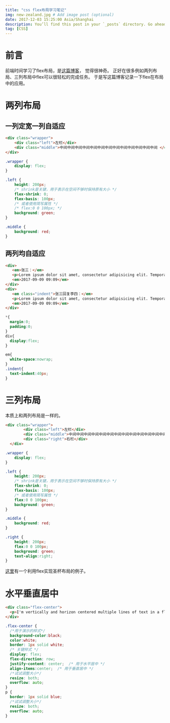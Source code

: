 ```yaml
---
title: "css flex布局学习笔记"
img: new-zealand.jpg # Add image post (optional)
date: 2017-12-03 15:25:00 Asia/Shanghai
description: You’ll find this post in your `_posts` directory. Go ahead and edit it and re-build the site to see your changes. # Add post description (optional)
tag: [CSS]
---
```


# 前言

前端时间学习了flex布局，是[这篇博客](https://www.w3cplus.com/css3/a-visual-guide-to-css3-flexbox-properties.html)， 觉得很神奇。 正好在很多例如两列布局、三列布局中flex可以很轻松的完成任务。 于是写这篇博客记录一下flex在布局中的应用。

# 两列布局

## 一列定宽一列自适应

```html
<div class="wrapper">
    <div class="left">左栏</div>
    <div class="middle">中间中间中间中间中间中间中间中间中间中间中间中间中间 </div>
</div>
```

```css
.wrapper {
    display: flex;
}

.left {
    height: 200px;
    /* shrink是关键，用于表示在空间不够时保持原有大小 */
    flex-shrink: 0;
    flex-basis: 100px;
    /* 或者使用简写属性 */
    /* flex:0 0 100px; */
    background: green;
}

.middle {
    background: red;
}
```

## 两列均自适应

```html
<div>
   <em>张三：</em>
   <p>Lorem ipsum dolor sit amet, consectetur adipisicing elit. Tempora laborum minus voluptatem quis tempore, expedita, fugit aliquid ipsum totam atque eos asperiores. Odio repellat sit molestiae consequuntur, ex quo perferendis.</p>
   <em>2017-09-09 09:09</em>
</div>
<div>
   <em class="indent">张三回复李四：</em>
   <p>Lorem ipsum dolor sit amet, consectetur adipisicing elit. Tempora laborum minus voluptatem quis tempore, expedita, fugit aliquid ipsum totam atque eos asperiores. Odio repellat sit molestiae consequuntur, ex quo perferendis.</p>
   <em>2017-09-09 09:09</em>
</div>
```

```css
*{
  margin:0;
  padding:0;
}
div{
  display:flex;
}

em{
  white-space:nowrap;
}
.indent{
  text-indent:40px;
}
```

# 三列布局

本质上和两列布局是一样的。

```html
<div class="wrapper">
	    <div class="left">左栏</div>
	    <div class="middle">中间中间中间中间中间中间中间中间中间中间中间中间中间111 </div>
        <div class="right">右栏</div>
  </div>
```

```css
.wrapper {
    display: flex;
}

.left {
    height: 200px;
    /* shrink是关键，用于表示在空间不够时保持原有大小 */
    flex-shrink: 0;
    flex-basis: 100px;
    /* 或者使用简写属性 */
    flex:0 0 100px;
    background: green;
}

.middle {
    background: red;
}

.right {
    height: 200px;
    flex:0 0 100px;
    background: green;
    text-align:right;
}
```

[这里](http://blog.csdn.net/javaloveiphone/article/details/51098427)有一个利用flex实现圣杯布局的例子。

# 水平垂直居中

```html
<div class="flex-center">
  <p>I'm vertically and horizon centered multiple lines of text in a flexbox container.</p>
</div>
```

```css
.flex-center {
  /*用于演示的样式*/
  background-color:black;
  color:white;
  border: 1px solid white;
  /* 关键样式 */
  display: flex;
  flex-direction: row;
  justify-content: center;  /* 用于水平居中 */
  align-items:center;  /* 用于垂直居中 */
  /*试试调整大小*/
  resize: both;
  overflow: auto;
}
p {
  border: 1px solid blue;
  /*试试调整大小*/
  resize: both;
  overflow: auto;
}
```

